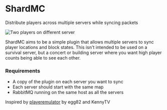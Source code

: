 # ShardMC
 Distribute players across multiple servers while syncing packets

![Two players on different server](images/sharedpackets.gif?raw=true "Title")

ShardMC aims to be a simple plugin that allows multiple servers to sync player locations and block states. This isn't intended to be used on a survival server, but a concert or building server where you want high player counts being able to see each other.

### Requirements
- A copy of the plugin on each server you want to sync
- Each server should start with the same map
- RabbitMQ running on the same host as all the servers


Inspired by [playeremulator](https://www.youtube.com/watch?v=SbJYXcTolUk) by egg82 and KennyTV